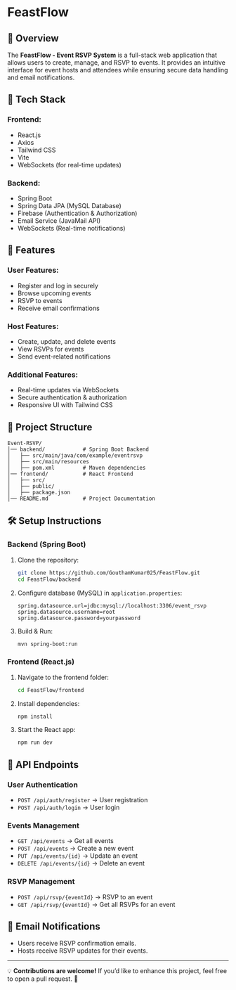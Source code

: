 # FeastFlow

## 📌 Overview

The **FeastFlow - Event RSVP System** is a full-stack web application that allows users to create, manage, and RSVP to events. It provides an intuitive interface for event hosts and attendees while ensuring secure data handling and email notifications.

## 🚀 Tech Stack

### Frontend:

- React.js
- Axios
- Tailwind CSS
- Vite
- WebSockets (for real-time updates)

### Backend:

- Spring Boot
- Spring Data JPA (MySQL Database)
- Firebase (Authentication & Authorization)
- Email Service (JavaMail API)
- WebSockets (Real-time notifications)

## 🎯 Features

### User Features:

- Register and log in securely
- Browse upcoming events
- RSVP to events
- Receive email confirmations

### Host Features:

- Create, update, and delete events
- View RSVPs for events
- Send event-related notifications

### Additional Features:

- Real-time updates via WebSockets
- Secure authentication & authorization
- Responsive UI with Tailwind CSS

## 📂 Project Structure

```
Event-RSVP/
│── backend/            # Spring Boot Backend
│   ├── src/main/java/com/example/eventrsvp
│   ├── src/main/resources
│   ├── pom.xml         # Maven dependencies
│── frontend/           # React Frontend
│   ├── src/
│   ├── public/
│   ├── package.json
│── README.md           # Project Documentation
```

## 🛠️ Setup Instructions

### Backend (Spring Boot)

1. Clone the repository:
   ```sh
   git clone https://github.com/GouthamKumar025/FeastFlow.git
   cd FeastFlow/backend
   ```
2. Configure database (MySQL) in `application.properties`:
   ```properties
   spring.datasource.url=jdbc:mysql://localhost:3306/event_rsvp
   spring.datasource.username=root
   spring.datasource.password=yourpassword
   ```
3. Build & Run:
   ```sh
   mvn spring-boot:run
   ```

### Frontend (React.js)

1. Navigate to the frontend folder:
   ```sh
   cd FeastFlow/frontend
   ```
2. Install dependencies:
   ```sh
   npm install
   ```
3. Start the React app:
   ```sh
   npm run dev
   ```

## 🔗 API Endpoints

### User Authentication

- `POST /api/auth/register` → User registration
- `POST /api/auth/login` → User login

### Events Management

- `GET /api/events` → Get all events
- `POST /api/events` → Create a new event
- `PUT /api/events/{id}` → Update an event
- `DELETE /api/events/{id}` → Delete an event

### RSVP Management

- `POST /api/rsvp/{eventId}` → RSVP to an event
- `GET /api/rsvp/{eventId}` → Get all RSVPs for an event

## 📧 Email Notifications

- Users receive RSVP confirmation emails.
- Hosts receive RSVP updates for their events.

---

💡 **Contributions are welcome!** If you’d like to enhance this project, feel free to open a pull request. 🚀

